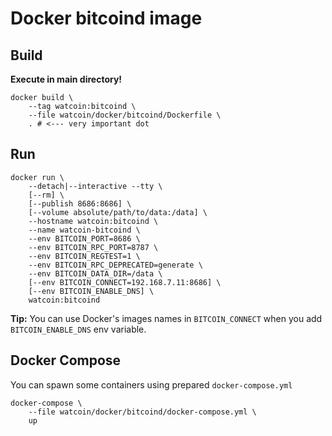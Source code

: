 # Docker bitcoind image

## Build

**Execute in main directory!**

    docker build \
        --tag watcoin:bitcoind \
        --file watcoin/docker/bitcoind/Dockerfile \
        . # <--- very important dot

## Run

    docker run \
        --detach|--interactive --tty \
        [--rm] \
        [--publish 8686:8686] \
        [--volume absolute/path/to/data:/data] \
        --hostname watcoin:bitcoind \
        --name watcoin-bitcoind \
        --env BITCOIN_PORT=8686 \
        --env BITCOIN_RPC_PORT=8787 \
        --env BITCOIN_REGTEST=1 \
        --env BITCOIN_RPC_DEPRECATED=generate \
        --env BITCOIN_DATA_DIR=/data \
        [--env BITCOIN_CONNECT=192.168.7.11:8686] \
        [--env BITCOIN_ENABLE_DNS] \
        watcoin:bitcoind

**Tip:** You can use Docker's images names in `BITCOIN_CONNECT` when you add `BITCOIN_ENABLE_DNS` env variable.

## Docker Compose

You can spawn some containers using prepared `docker-compose.yml`

    docker-compose \
        --file watcoin/docker/bitcoind/docker-compose.yml \
        up
